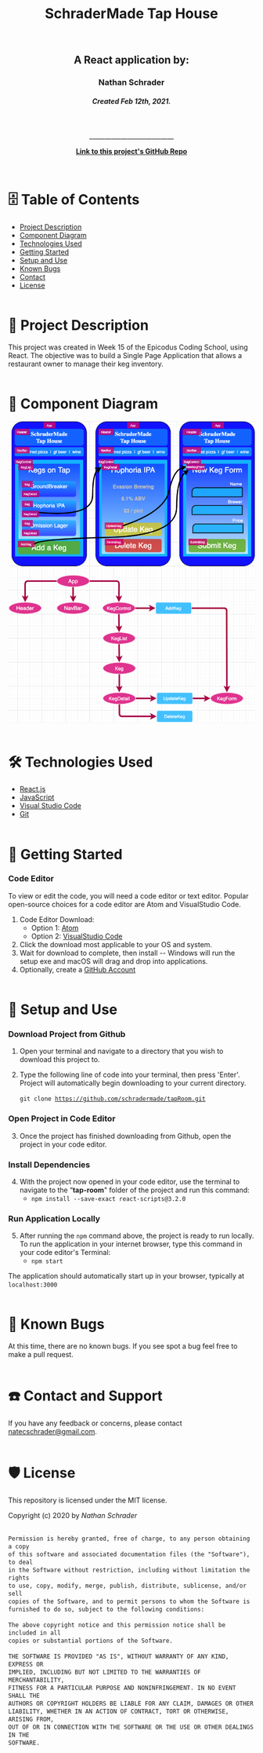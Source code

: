 <div align="center">
  <h1>SchraderMade Tap House</h1>
  <br>
  <h2>A React application by:</h2>
  <h3>Nathan Schrader</h3>
  <h5>Created Feb 12th, 2021.</h5>
</div>


<p align="center">
    <!-- Project Image -->
    <br>
    <a>
        <!-- <img src="BizLookupMvc/wwwroot/img/businesslisting.jpeg"> -->
    </a>
    <p align="center">
      ___________________________
    </p>
    <!-- Project GitHub Link -->
    <p align="center">
        <a href="https://github.com/schradermade/tapRoom">
            <strong>Link to this project's GitHub Repo</strong>
        </a> 
    </p>
</p>
<br>

# 🗄 Table of Contents
  - <a href="#📖-project-description">Project Description</a>
  - <a href="#🔎-api-information">Component Diagram</a>
  - <a href="#🛠-technologies-used">Technologies Used</a>
  - <a href="#🧩-getting-started">Getting Started</a>
  - <a href="#📂-setup-and-use">Setup and Use</a>
  - <a href="#🦠-known-bugs">Known Bugs</a>
  - <a href="#☎️-contact-and-support">Contact</a>
  - <a href="#🛡-license">License</a>
<br><br>

# 📖 Project Description
This project was created in Week 15 of the Epicodus Coding School, using React. The objective was to build a Single Page Application that allows a restaurant owner to manage their keg inventory.
<br><br>

# 🔎 Component Diagram
<img src="src/components/compDiagram.png">
<br><br>

# 🛠 Technologies Used
- [React.js](https://reactjs.org/)
- [JavaScript](https://www.javascript.com/)
- [Visual Studio Code](https://code.visualstudio.com/)
- [Git](https://git-scm.com/)
<br><br>

# 🧩 Getting Started

### Code Editor

To view or edit the code, you will need a code editor or text editor. Popular open-source choices for a code editor are Atom and VisualStudio Code.

1. Code Editor Download:
   - Option 1: [Atom](https://nodejs.org/en/)
   - Option 2: [VisualStudio Code](https://www.npmjs.com/)
2. Click the download most applicable to your OS and system.
3. Wait for download to complete, then install -- Windows will run the setup exe and macOS will drag and drop into applications.
4. Optionally, create a [GitHub Account](https://github.com)
<br><br>

# 📂 Setup and Use

### Download Project from Github

1. Open your terminal and navigate to a directory that you wish to download this project to.
2. Type the following line of code into your terminal, then press 'Enter'. Project will automatically begin downloading to your current directory.

    <code>git clone https://github.com/schradermade/tapRoom.git</code>

### Open Project in Code Editor

3. Once the project has finished downloading from Github, open the project in your code editor.

### Install Dependencies

4. With the project now opened in your code editor, use the terminal to navigate to the “__tap-room__" folder of the project and run this command:
    - `npm install --save-exact react-scripts@3.2.0`

### Run Application Locally
5. After running the `npm` command above, the project is ready to run locally. To run the application in your internet browser, type this command in your code editor's Terminal:
    - `npm start`

The application should automatically start up in your browser, typically at `localhost:3000`
<br><br>

# 🦠 Known Bugs
At this time, there are no known bugs. If you see spot a bug feel free to make a pull request.
<br><br>

# ☎️ Contact and Support
If you have any feedback or concerns, please contact <natecschrader@gmail.com>.
<br><br>

# 🛡 License
This repository is licensed under the MIT license.

Copyright (c) 2020 by _Nathan Schrader_

```

Permission is hereby granted, free of charge, to any person obtaining a copy
of this software and associated documentation files (the "Software"), to deal
in the Software without restriction, including without limitation the rights
to use, copy, modify, merge, publish, distribute, sublicense, and/or sell
copies of the Software, and to permit persons to whom the Software is
furnished to do so, subject to the following conditions:

The above copyright notice and this permission notice shall be included in all
copies or substantial portions of the Software.

THE SOFTWARE IS PROVIDED "AS IS", WITHOUT WARRANTY OF ANY KIND, EXPRESS OR
IMPLIED, INCLUDING BUT NOT LIMITED TO THE WARRANTIES OF MERCHANTABILITY,
FITNESS FOR A PARTICULAR PURPOSE AND NONINFRINGEMENT. IN NO EVENT SHALL THE
AUTHORS OR COPYRIGHT HOLDERS BE LIABLE FOR ANY CLAIM, DAMAGES OR OTHER
LIABILITY, WHETHER IN AN ACTION OF CONTRACT, TORT OR OTHERWISE, ARISING FROM,
OUT OF OR IN CONNECTION WITH THE SOFTWARE OR THE USE OR OTHER DEALINGS IN THE
SOFTWARE.

```